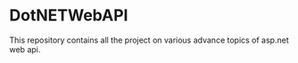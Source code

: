 # DotNETWebAPI
This repository contains all the project on various advance topics of asp.net web api.
